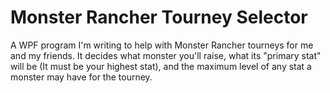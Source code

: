 # Monster Rancher Tourney Selector
A WPF program I'm writing to help with Monster Rancher tourneys for me and my friends. 
It decides what monster you'll raise, what its "primary stat" will be (It must be your highest stat), 
and the maximum level of any stat a monster may have for the tourney.
